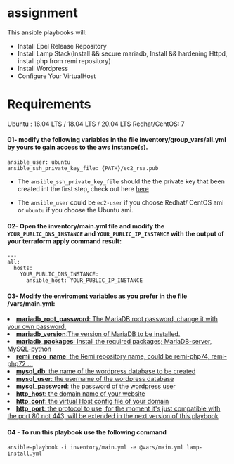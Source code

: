 # assignment

This ansible playbooks will:
<ul>
  <li>Install Epel Release Repository</li>
  <li>Install Lamp Stack(Install && secure mariadb, Install && hardening Httpd, install php from remi repository)</li>
  <li>Install Wordpress</li>
  <li>Configure Your VirtualHost</li> 
  </ul>
 
 
# Requirements
  Ubuntu : 16.04 LTS / 18.04 LTS / 20.04 LTS
  Redhat/CentOS: 7


#### 01- modify the following variables in the file inventory/group_vars/all.yml by yours to gain access to the aws instance(s).                                                                    
```
ansible_user: ubuntu
ansible_ssh_private_key_file: {PATH}/ec2_rsa.pub
```

- The ```ansible_ssh_private_key_file``` should the the private key that been created int the first step, check out here [here](https://github.com/faudeltn/assignment/tree/master/terraform#01--generate-a-ssh-pair-key)


- The ```ansible_user``` could be ```ec2-user``` if you choose Redhat/ CentOS ami or ```ubuntu``` if you choose the Ubuntu ami.

#### 02- Open the inventory/main.yml file and modify the ```YOUR_PUBLIC_DNS_INSTANCE``` and ```YOUR_PUBLIC_IP_INSTANCE``` with the output of your terraform apply command result:
```
---
all:
  hosts:
    YOUR_PUBLIC_DNS_INSTANCE:
      ansible_host: YOUR_PUBLIC_IP_INSTANCE
```

#### 03- Modify the enviroment variables as you prefer in the file /vars/main.yml:

<u>
  <li><strong>mariadb_root_password</strong>: The MariaDB root password, change it with your own password.</li>
  <li><strong>mariadb_version</strong>:The version of MariaDB to be installed.</li>
  <li><strong>mariadb_packages</strong>: Install the required packages; MariaDB-server, MySQL-python</li>
  <li><strong>remi_repo_name</strong>: the Remi repository name, could be remi-php74, remi-php72 ... </li>
  <li><strong>mysql_db</strong>: the name of the wordpress database to be created</li>
  <li><strong>mysql_user</strong>: the username of the wordpress database</li>
  <li><strong>mysql_password</strong>: the password of the wordpress user</li>
  <li><strong>http_host</strong>: the domain name of your website</li>
  <li><strong>http_conf</strong>: the virtual Host config file of your domain</li>
  <li><strong>http_port</strong>: the protocol to use, for the moment it's just compatible with the port 80 not 443, will be extended in the next version of this playbook</li>
</u>

#### 04 - To run this playbook use the following command

```
ansible-playbook -i inventory/main.yml -e @vars/main.yml lamp-install.yml
```
